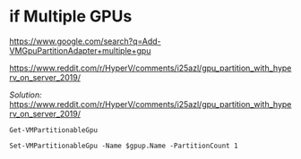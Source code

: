 
# if Multiple GPUs
https://www.google.com/search?q=Add-VMGpuPartitionAdapter+multiple+gpu

https://www.reddit.com/r/HyperV/comments/i25azl/gpu_partition_with_hyperv_on_server_2019/

*Solution:*  
https://www.reddit.com/r/HyperV/comments/i25azl/gpu_partition_with_hyperv_on_server_2019/

`Get-VMPartitionableGpu`

`Set-VMPartitionableGpu -Name $gpup.Name -PartitionCount 1`

